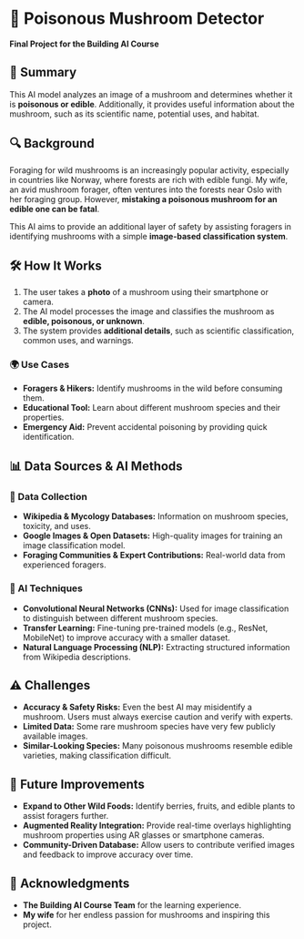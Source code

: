 # 🍄 Poisonous Mushroom Detector  

**Final Project for the Building AI Course**  

## 📌 Summary  

This AI model analyzes an image of a mushroom and determines whether it is **poisonous or edible**. Additionally, it provides useful information about the mushroom, such as its scientific name, potential uses, and habitat.  

## 🔍 Background  

Foraging for wild mushrooms is an increasingly popular activity, especially in countries like Norway, where forests are rich with edible fungi. My wife, an avid mushroom forager, often ventures into the forests near Oslo with her foraging group. However, **mistaking a poisonous mushroom for an edible one can be fatal**.  

This AI aims to provide an additional layer of safety by assisting foragers in identifying mushrooms with a simple **image-based classification system**.  

## 🛠️ How It Works  

1. The user takes a **photo** of a mushroom using their smartphone or camera.  
2. The AI model processes the image and classifies the mushroom as **edible, poisonous, or unknown**.  
3. The system provides **additional details**, such as scientific classification, common uses, and warnings.  

### 🌍 Use Cases  
- **Foragers & Hikers:** Identify mushrooms in the wild before consuming them.  
- **Educational Tool:** Learn about different mushroom species and their properties.  
- **Emergency Aid:** Prevent accidental poisoning by providing quick identification.  

## 📊 Data Sources & AI Methods  

### 🔹 Data Collection  
- **Wikipedia & Mycology Databases:** Information on mushroom species, toxicity, and uses.  
- **Google Images & Open Datasets:** High-quality images for training an image classification model.  
- **Foraging Communities & Expert Contributions:** Real-world data from experienced foragers.  

### 🔹 AI Techniques  
- **Convolutional Neural Networks (CNNs):** Used for image classification to distinguish between different mushroom species.  
- **Transfer Learning:** Fine-tuning pre-trained models (e.g., ResNet, MobileNet) to improve accuracy with a smaller dataset.  
- **Natural Language Processing (NLP):** Extracting structured information from Wikipedia descriptions.  

## ⚠️ Challenges  

- **Accuracy & Safety Risks:** Even the best AI may misidentify a mushroom. Users must always exercise caution and verify with experts.  
- **Limited Data:** Some rare mushroom species have very few publicly available images.  
- **Similar-Looking Species:** Many poisonous mushrooms resemble edible varieties, making classification difficult.  

## 🚀 Future Improvements  

- **Expand to Other Wild Foods:** Identify berries, fruits, and edible plants to assist foragers further.  
- **Augmented Reality Integration:** Provide real-time overlays highlighting mushroom properties using AR glasses or smartphone cameras.  
- **Community-Driven Database:** Allow users to contribute verified images and feedback to improve accuracy over time.  

## 🙏 Acknowledgments  

- **The Building AI Course Team** for the learning experience.  
- **My wife** for her endless passion for mushrooms and inspiring this project.  
